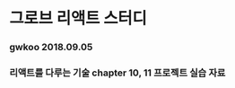 <!-- 
markdown 문법 알아가기

# h1
## h2
### h3

-->

# 그로브 리액트 스터디 
### gwkoo 2018.09.05

### 리액트를 다루는 기술 chapter 10, 11 프로젝트 실습 자료